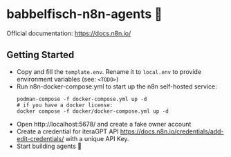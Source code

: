 # babbelfisch-n8n-agents 🤖

Official documentation:
https://docs.n8n.io/

## Getting Started
* Copy and fill the `template.env`. Rename it to `local.env` to provide environment variables (see: `<TODO>`)
* Run n8n-docker-compose.yml to start up the n8n self-hosted service:
     ```shell
     podman-compose -f docker-compose.yml up -d
     # if you have a docker license:
     docker compose -f docker/docker-compose.yml up -d
     ```
* Open http://localhost:5678/ and create a fake owner account
* Create a credential for iteraGPT API https://docs.n8n.io/credentials/add-edit-credentials/ with a unique API Key.
* Start building agents 🤖
